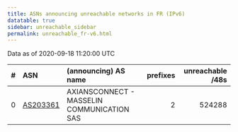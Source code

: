 ```yaml
---
title: ASNs announcing unreachable networks in FR (IPv6)
datatable: true
sidebar: unreachable_sidebar
permalink: unreachable_fr-v6.html
---
```


Data as of 2020-09-18 11:20:00 UTC


<div class="datatable-begin"></div>

|   # | ASN                                      | (announcing) AS name                       |   prefixes |   unreachable /48s |
|----:|:-----------------------------------------|:-------------------------------------------|-----------:|-------------------:|
|   0 | [AS203361](unreachable_AS203361-v6.html) | AXIANSCONNECT - MASSELIN COMMUNICATION SAS |          2 |             524288 |

<div class="datatable-end"></div>